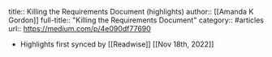 title:: Killing the Requirements Document (highlights)
author:: [[Amanda K Gordon]]
full-title:: "Killing the Requirements Document"
category:: #articles
url:: https://medium.com/p/4e090df77690

- Highlights first synced by [[Readwise]] [[Nov 18th, 2022]]